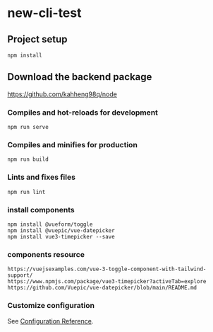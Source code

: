 # new-cli-test

## Project setup

```
npm install
```

## Download the backend package

https://github.com/kahheng98q/node

### Compiles and hot-reloads for development

```
npm run serve
```

### Compiles and minifies for production

```
npm run build
```

### Lints and fixes files

```
npm run lint
```

### install components

```
npm install @vueform/toggle
npm install @vuepic/vue-datepicker
npm install vue3-timepicker --save
```

### components resource

```
https://vuejsexamples.com/vue-3-toggle-component-with-tailwind-support/
https://www.npmjs.com/package/vue3-timepicker?activeTab=explore
https://github.com/Vuepic/vue-datepicker/blob/main/README.md
```

### Customize configuration

See [Configuration Reference](https://cli.vuejs.org/config/).
